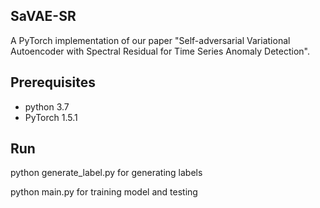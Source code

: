 ## SaVAE-SR
A PyTorch implementation of our paper "Self-adversarial Variational Autoencoder with Spectral Residual for Time Series Anomaly Detection". 

## Prerequisites
- python 3.7
- PyTorch 1.5.1

## Run
python generate_label.py for generating labels 

python main.py for training model and testing 
